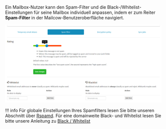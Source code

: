 Ein Mailbox-Nutzer kann den Spam-Filter und die Black-/Whitelist-Einstellungen für seine Mailbox individuell anpassen, indem er zum Reiter **Spam-Filter** in der Mailcow-Benutzeroberfläche navigiert.

![Wo man die Spam-, Black- und Whitelist-Einstellungen des Benutzers anpasst](../../assets/images/manual-guides/mailcow-spamfilter.png)

!!! info
    Für globale Einstellungen Ihres Spamfilters lesen Sie bitte unseren Abschnitt über [Rspamd](../Rspamd/u_e-rspamd.md).
    Für eine domainweite Black- und Whitelist lesen Sie bitte unsere Anleitung zu [Black / Whitelist](u_e-mailcow_ui-bl_wl.md)